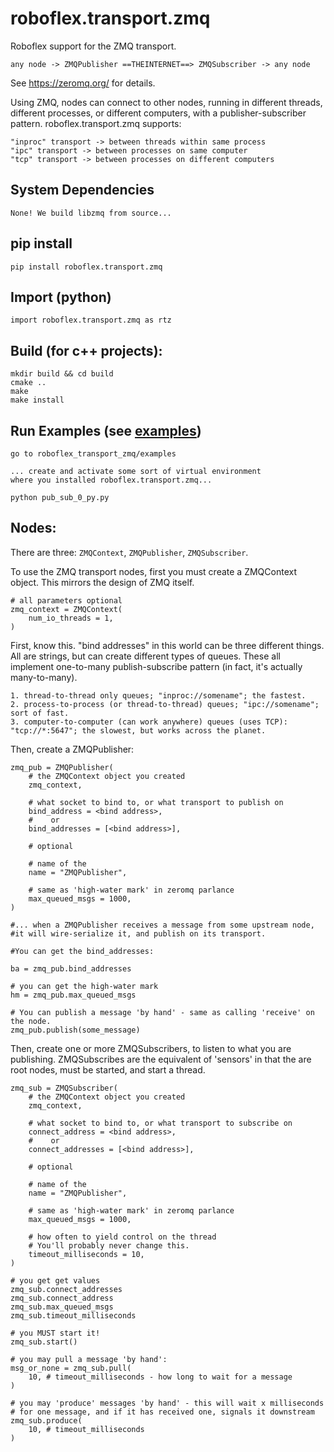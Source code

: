 # roboflex.transport.zmq

Roboflex support for the ZMQ transport.

    any node -> ZMQPublisher ==THEINTERNET==> ZMQSubscriber -> any node

See https://zeromq.org/ for details.

Using ZMQ, nodes can connect to other nodes, running in different threads, different processes, or different computers, with a publisher-subscriber pattern. roboflex.transport.zmq supports:

    "inproc" transport -> between threads within same process
    "ipc" transport -> between processes on same computer
    "tcp" transport -> between processes on different computers


## System Dependencies

    None! We build libzmq from source...

## pip install

    pip install roboflex.transport.zmq

## Import (python)

    import roboflex.transport.zmq as rtz

## Build  (for c++ projects):

    mkdir build && cd build
    cmake ..
    make
    make install

## Run Examples (see [examples](examples))

    go to roboflex_transport_zmq/examples

    ... create and activate some sort of virtual environment
    where you installed roboflex.transport.zmq...

    python pub_sub_0_py.py

## Nodes:

There are three: `ZMQContext`, `ZMQPublisher`, `ZMQSubscriber`.

To use the ZMQ transport nodes, first you must create a ZMQContext object. This mirrors the design of ZMQ itself.

    # all parameters optional
    zmq_context = ZMQContext(
        num_io_threads = 1,
    )

First, know this. "bind addresses" in this world can be three different things. All are strings, but can create different types of queues. These all implement one-to-many publish-subscribe pattern (in fact, it's actually many-to-many).

    1. thread-to-thread only queues; "inproc://somename"; the fastest.
    2. process-to-process (or thread-to-thread) queues; "ipc://somename"; sort of fast.
    3. computer-to-computer (can work anywhere) queues (uses TCP): "tcp://*:5647"; the slowest, but works across the planet.

Then, create a ZMQPublisher:

    zmq_pub = ZMQPublisher(
        # the ZMQContext object you created
        zmq_context, 

        # what socket to bind to, or what transport to publish on
        bind_address = <bind address>,
        #    or
        bind_addresses = [<bind address>],

        # optional
        
        # name of the
        name = "ZMQPublisher",

        # same as 'high-water mark' in zeromq parlance
        max_queued_msgs = 1000,
    )

    #... when a ZMQPublisher receives a message from some upstream node, #it will wire-serialize it, and publish on its transport.

    #You can get the bind_addresses:

    ba = zmq_pub.bind_addresses

    # you can get the high-water mark
    hm = zmq_pub.max_queued_msgs

    # You can publish a message 'by hand' - same as calling 'receive' on the node.
    zmq_pub.publish(some_message)

Then, create one or more ZMQSubscribers, to listen to what you are publishing. ZMQSubscribes are the equivalent of 'sensors' in that the are root nodes, must be started, and start a thread.

    zmq_sub = ZMQSubscriber(
        # the ZMQContext object you created
        zmq_context, 

        # what socket to bind to, or what transport to subscribe on
        connect_address = <bind address>,
        #    or
        connect_addresses = [<bind address>],

        # optional
        
        # name of the
        name = "ZMQPublisher",

        # same as 'high-water mark' in zeromq parlance
        max_queued_msgs = 1000,

        # how often to yield control on the thread
        # You'll probably never change this.
        timeout_milliseconds = 10,
    )

    # you get get values
    zmq_sub.connect_addresses
    zmq_sub.connect_address
    zmq_sub.max_queued_msgs
    zmq_sub.timeout_milliseconds

    # you MUST start it!
    zmq_sub.start()

    # you may pull a message 'by hand':
    msg_or_none = zmq_sub.pull(
        10, # timeout_milliseconds - how long to wait for a message
    )

    # you may 'produce' messages 'by hand' - this will wait x milliseconds
    # for one message, and if it has received one, signals it downstream
    zmq_sub.produce(
        10, # timeout_milliseconds
    )
